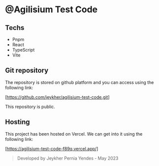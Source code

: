 # @Agilisium Test Code

## Techs

-   Pnpm
-   React
-   TypeScript
-   Vite

## Git repository

The repository is stored on github platform and you can access using the following link:

[https://github.com/jeykher/agilisium-test-code.git]

This repository is public.

## Hosting

This project has been hosted on Vercel. We can get into it using the following link:

[https://agilisium-test-code-f89q.vercel.app/]

> Developed by Jeykher Pernia Yendes - May 2023

